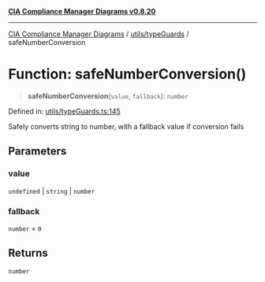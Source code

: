 [**CIA Compliance Manager Diagrams v0.8.20**](../../../README.md)

***

[CIA Compliance Manager Diagrams](../../../modules.md) / [utils/typeGuards](../README.md) / safeNumberConversion

# Function: safeNumberConversion()

> **safeNumberConversion**(`value`, `fallback`): `number`

Defined in: [utils/typeGuards.ts:145](https://github.com/Hack23/cia-compliance-manager/blob/9180e2700dca841f6711d7243c036db4de73db57/src/utils/typeGuards.ts#L145)

Safely converts string to number, with a fallback value if conversion fails

## Parameters

### value

`undefined` | `string` | `number`

### fallback

`number` = `0`

## Returns

`number`

